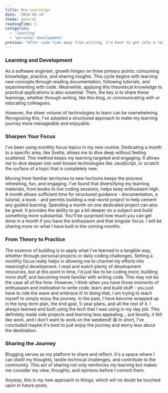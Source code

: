 ```yaml
---
title: New Learnings
date: '2024-04-14'
theme: general
readingTime: 5
categories:
  - 'learning'
  - 'personal development'
preview: "After some time away from writing, I'm keen to get into a routine of sharing and building more frequently. My posts, including this one, outline my newly adopted learning process, aiming to both consolidate my understanding and potentially aid others."
---
```


### Learning and Development

As a software engineer, growth hinges on three primary points: consuming knowledge, practice, and sharing insights. This cycle begins with learning new concepts through reading documentation, following tutorials, and experimenting with code. Meanwhile, applying this theoretical knowledge to practical applications is also essential. Then, the key is to share these learnings, whether through writing, like this blog, or communicating with or educating colleagues.

However, the sheer volume of technologies to learn can be overwhelming. Recognizing this, I've adopted a structured approach to make my learning journey more manageable and enjoyable.

### Sharpen Your Focus

I've been using monthly focus topics in my new routine. Dedicating a month to a specific area, like Svelte, allows me to dive deep without feeling scattered. This method keeps my learning targeted and engaging. It allows me to dive deeper into well-known technologies like JavaScript, or scratch the surface of a topic that is completely new.

Moving from familiar territories to new horizons keeps the process refreshing, fun, and engaging. I've found that diversifying my learning materials, from books to live coding sessions, helps keep enthusiasm high. A month allows sufficient time for structured guidance - documentation, a tutorial, a book - and permits building a real-world project to help cement any guided learning. Spending a month on one dedicated project can also be great. It provides the ability to go a bit deeper on a subject and build something more substantial. You'll be surprised how much you can get done in a month if you have the enthusiasm and that singular focus. I will be sharing more on what I have built in the coming months. 

### From Theory to Practice

The essence of building is to apply what I've learned in a tangible way, whether through personal projects or daily coding challenges. Setting a monthly focus really helps in allowing me to channel my efforts into meaningful development. I read and watch plenty of development resources, but at this point in time, I'd just like to be coding more, building more stuff, and becoming more familiar with writing code. This may not be the case all of the time. However, I think when you have those moments of enthusiasm and motivation to write code, learn and build stuff - you just have to ride the wave and embrace it! In doing that, I am trying to teach myself to simply enjoy the journey. In the past, I have become wrapped up in the long-term plan, the end goal, 5-year plans, and all the rest of it. I always learned and built using the tech that I was using in my day job. This definitely made side projects and learning less appealing… put bluntly, it felt like work, and I don’t want to work on the weekend! 😅 In short, I’ve concluded maybe it's best to just enjoy the journey and worry less about the destination.

### Sharing the Journey

Blogging serves as my platform to share and reflect. It's a space where I can distill my thoughts, tackle technical challenges, and contribute to the community. This act of sharing not only reinforces my learning but makes me consider my view, thoughts, and opinions before I commit them.

Anyway, this is my new approach to things, which will no doubt be touched upon in future posts.
